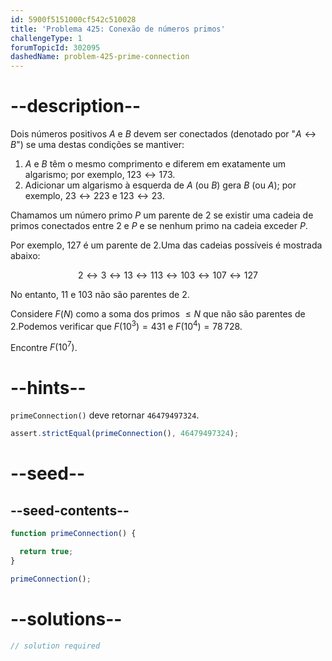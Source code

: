 ```yaml
---
id: 5900f5151000cf542c510028
title: 'Problema 425: Conexão de números primos'
challengeType: 1
forumTopicId: 302095
dashedName: problem-425-prime-connection
---
```


# --description--

Dois números positivos $A$ e $B$ devem ser conectados (denotado por "$A ↔ B$") se uma destas condições se mantiver:

1. $A$ e $B$ têm o mesmo comprimento e diferem em exatamente um algarismo; por exemplo, $123 ↔ 173$.
2. Adicionar um algarismo à esquerda de $A$ (ou $B$) gera $B$ (ou $A$); por exemplo, $23 ↔ 223$ e $123 ↔ 23$.

Chamamos um número primo $P$ um parente de 2 se existir uma cadeia de primos conectados entre 2 e $P$ e se nenhum primo na cadeia exceder $P$.

Por exemplo, 127 é um parente de 2.Uma das cadeias possíveis é mostrada abaixo:

$$2 ↔ 3 ↔ 13 ↔ 113 ↔ 103 ↔ 107 ↔ 127$$

No entanto, 11 e 103 não são parentes de 2.

Considere $F(N)$ como a soma dos primos $≤ N$ que não são parentes de 2.Podemos verificar que $F({10}^3) = 431$ e $F({10}^4) = 78\,728$.

Encontre $F({10}^7)$.

# --hints--

`primeConnection()` deve retornar `46479497324`.

```js
assert.strictEqual(primeConnection(), 46479497324);
```

# --seed--

## --seed-contents--

```js
function primeConnection() {

  return true;
}

primeConnection();
```

# --solutions--

```js
// solution required
```
